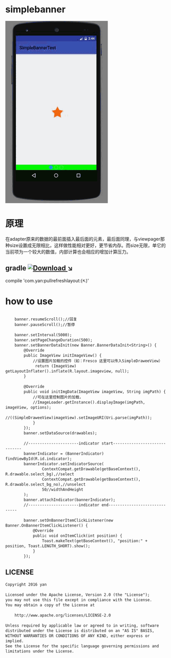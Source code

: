 # simplebanner
![GIF](GIF.gif)
# 原理
在adapter原来的数据的最前面插入最后面的元素，最后面同理，与viewpager那种size设置成无限相比，这样做性能相对更好，更节省内存。而size无限，单它的当前项为一个较大的数值，内部计算也会相应的增加计算压力。

## gradle  [ ![Download](https://api.bintray.com/packages/yan157/maven/simplebanner/images/download.svg) ](https://bintray.com/yan157/maven/simplebanner/_latestVersion) ↘
compile 'com.yan:pullrefreshlayout:(↖)'
<br/>
      
# how to use
## 

```
    banner.resumeScroll();//回复
    banner.pauseScroll();//暂停
    
    banner.setInterval(5000);
    banner.setPageChangeDuration(500);
    banner.setBannerDataInit(new Banner.BannerDataInit<String>() {
        @Override
        public ImageView initImageView() {
            //设置图片加载的控件（如：Fresco 这里可以传入SimpleDraweeView）
             return (ImageView) getLayoutInflater().inflate(R.layout.imageview, null);
        }

        @Override
        public void initImgData(ImageView imageView, String imgPath) {
            //可在这里控制图片的加载，
            //ImageLoader.getInstance().displayImage(imgPath, imageView, options);
            //((SimpleDraweeView)imageView).setImageURI(Uri.parse(imgPath));
            }
        });
        banner.setDataSource(drawables);

        //----------------------indicator start------------------------------
        bannerIndicator = (BannerIndicator) findViewById(R.id.indicator);
        bannerIndicator.setIndicatorSource(
                ContextCompat.getDrawable(getBaseContext(), R.drawable.select_bg),//select
                ContextCompat.getDrawable(getBaseContext(), R.drawable.select_bg_no),//unselect
                50//widthAndHeight
        );
        banner.attachIndicator(bannerIndicator);
        //----------------------indicator end------------------------------

        banner.setOnBannerItemClickListener(new Banner.OnBannerItemClickListener() {
            @Override
            public void onItemClick(int position) {
                Toast.makeText(getBaseContext(), "position:" + position, Toast.LENGTH_SHORT).show();
            }
        });
```
## LICENSE

    Copyright 2016 yan

    Licensed under the Apache License, Version 2.0 (the "License");
    you may not use this file except in compliance with the License.
    You may obtain a copy of the License at

        http://www.apache.org/licenses/LICENSE-2.0

    Unless required by applicable law or agreed to in writing, software
    distributed under the License is distributed on an "AS IS" BASIS,
    WITHOUT WARRANTIES OR CONDITIONS OF ANY KIND, either express or implied.
    See the License for the specific language governing permissions and
    limitations under the License.


